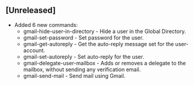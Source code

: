 ## [Unreleased]

- Added 6 new commands:
  - gmail-hide-user-in-directory - Hide a user in the Global Directory.
  - gmail-set-password - Set password for the user.
  - gmail-get-autoreply - Get the auto-reply message set for the user-account.
  - gmail-set-autoreply - Set auto-reply for the user.
  - gmail-delegate-user-mailbox - Adds or removes a delegate to the mailbox, without sending any verification email.
  - gmail-send-mail - Send mail using Gmail.
